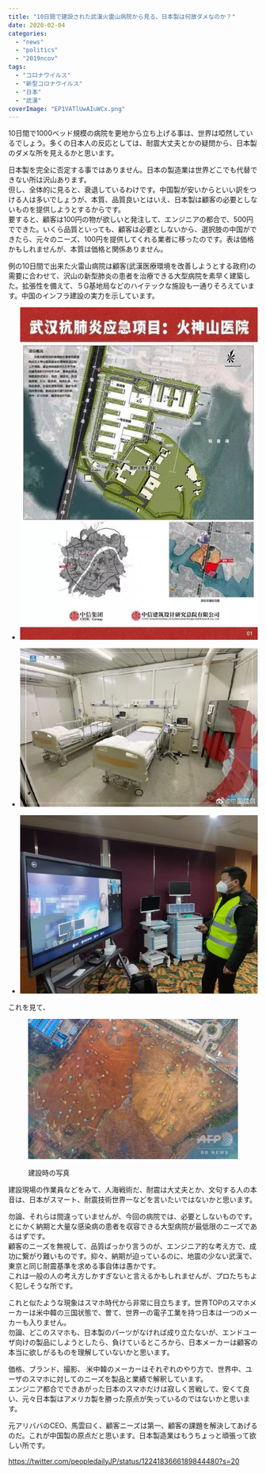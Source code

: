 ```yaml
---
title: "10日間で建設された武漢火雷山病院から見る、日本製は何故ダメなのか？"
date: 2020-02-04
categories: 
  - "news"
  - "politics"
  - "2019ncov"
tags: 
  - "コロナウイルス"
  - "新型コロナウイルス"
  - "日本"
  - "武漢"
coverImage: "EP1VATlUwAIuWCx.png"
---
```


10日間で1000ベッド規模の病院を更地から立ち上げる事は、世界は啞然しているでしょう。多くの日本人の反応としては、耐震大丈夫とかの疑問から、日本製のダメな所を見えるかと思います。

日本製を完全に否定する事ではありません。日本の製造業は世界どこでも代替できない所は沢山あります。  
但し、全体的に見ると、衰退しているわけです。中国製が安いからといい訳をつける人は多いでしょうが、本質、品質良いとはいえ、日本製は顧客の必要としないものを提供しようとするからです。  
要すると、顧客は100円の物が欲しいと発注して、エンジニアの都合で、500円でできた。いくら品質といっても、顧客は必要としないから、選択肢の中国ができたら、元々のニーズ、100円を提供してくれる業者に移ったのです。表は価格かもしれませんが、本質は価格と関係ありません。

例の10日間で出来た火雷山病院は顧客(武漢医療環境を改善しようとする政府)の需要に合わせて、沢山の新型肺炎の患者を治療できる大型病院を素早く建築した。拡張性を備えて、５G基地局などのハイテックな施設も一通りそろえています。中国のインフラ建設の実力を示しています。

- ![](images/EP1VATlUwAIuWCx.png)
    
- ![](images/EP1VATjVUAAEpQn.png)
    
- ![](images/EP1VATlUYAYmd8i.png)
    

これを見て、

<figure>

![](images/img_709378e6bfca85daa5828c75227fb04d258109.jpg)

<figcaption>

建設時の写真

</figcaption>

</figure>

建設現場の作業員などをみて、人海戦術だ、耐震は大丈夫とか、文句する人の本音は、日本がスマート、耐震技術世界一などを言いたいではないかと思います。

勿論、それらは間違っていませんが、今回の病院では、必要としないものです。とにかく納期と大量な感染病の患者を収容できる大型病院が最低限のニーズであるはずです。  
顧客のニーズを無視して、品質ばっかり言うのが、エンジニア的な考え方で、成功に繋がり難いものです。抑々、納期が迫っているのに、地震の少ない武漢で、東京と同じ耐震基準を求める事自体は愚かです。  
これは一般の人の考え方しかすぎないと言えるかもしれませんが、プロたちもよく犯しそうな所です。

これと似たような現象はスマホ時代から非常に目立ちます。世界TOPのスマホメーカーは米中韓の三国状態で、曽て、世界一の電子工業を持つ日本は一つのメーカーも入りません。  
勿論、どこのスマホも、日本製のパーツがなければ成り立たないが、エンドユーザ向けの製品にしようとしたら、負けているところから、日本メーカーは顧客の本当に欲しがるものを理解していないかと思います。

価格、ブランド、撮影、 米中韓のメーカーはそれぞれのやり方で、世界中、ユーザのスマホに対してのニーズを製品と業績で解釈しています。  
エンジニア都合でできあがった日本のスマホだけは寂しく苦戦して、安くて良い、元々日本製はアメリカ製を勝った原点が失っているのではないかと思います。

元アリババのCEO、馬雲曰く、顧客ニーズは第一、顧客の課題を解決してあげるのだ。これが中国製の原点だと思います。日本製造業はもうちょっと頑張って欲しい所です。

https://twitter.com/peopledailyJP/status/1224183666189844480?s=20
